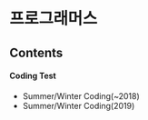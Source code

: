프로그래머스
====================

## Contents
#### Coding Test
* Summer/Winter Coding(~2018)
* Summer/Winter Coding(2019)
